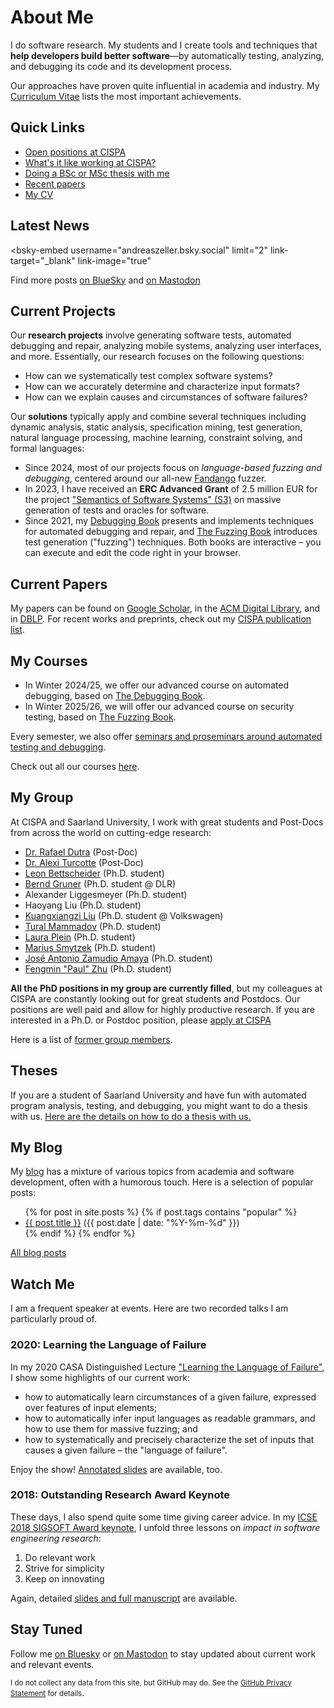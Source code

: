 # About Me

I do software research.  My students and I create tools and techniques that **help developers build better software**&mdash;by automatically testing, analyzing, and debugging its code and its development process.

Our approaches have proven quite influential in academia and industry.  My [Curriculum Vitae](assets/ZellerCV.pdf) lists the most important achievements.


## Quick Links

<!--
* <a href="https://jobs.cispa.saarland/jobs/detail/phd-students-and-postdoctoral-researchers-for-s3-semantics-of-software-systems-group-zeller-227" target="_new">Open positions for PhD and PostDocs</a>
-->
* <a href="https://career.cispa.de">Open positions at CISPA</a>
* <a href="https://cispa.de/en/career/faq">What's it like working at CISPA?</a>
* <a href="https://andreas-zeller.info/Theses.html">Doing a BSc or MSc thesis with me</a>
* <a href="https://publications.cispa.de/search?q=%3Aauthor%3A%20Zeller" target="_new">Recent papers</a>
* <a href="assets/ZellerCV.pdf">My CV</a>


## Latest News

<!-- See https://github.com/Vincenius/bsky-embed -->
<!-- works for "vincentwill.com", but not for me "andreaszeller.bsky.social" -->
  <script type="module" src="https://cdn.jsdelivr.net/npm/bsky-embed/dist/bsky-embed.es.js" async></script>
  <bsky-embed
    username="andreaszeller.bsky.social"
    limit="2"
    link-target="_blank"
    link-image="true"
  >
  </bsky-embed>
  
Find more posts
<a href="https://bsky.app/profile/andreaszeller.bsky.social" target="_blank">on BlueSky</a>
and
<a href="https://mastodon.social/@AndreasZeller" target="_blank">on Mastodon</a>


<!-- See https://gitlab.com/idotj/mastodon-embed-feed-timeline -->
<!--
<link rel="stylesheet" href="/assets/css/mastodon-timeline.css" />
<script src="/assets/js/mastodon-timeline.js"></script>
<div class="mt-timeline">
  <div id="mt-body" class="mt-body" role="feed">
    <div class="loading-spinner"></div>
  </div>
</div>
-->

<!--
<iframe allowfullscreen sandbox="allow-top-navigation allow-scripts" width="400" height="400" frameBorder="0" src="https://www.mastofeed.com/apiv2/feed?userurl=https%3A%2F%2Fmastodon.social%2Fusers%2FAndreasZeller&theme=light&size=80&header=false&replies=false&boosts=false"></iframe>
-->

<!--
## Latest News from [@AndreasZeller](https://twitter.com/AndreasZeller)

<a class="twitter-timeline" data-lang="en" data-height="300"  data-chrome="noheader nofooter noborders transparent"
href="https://twitter.com/AndreasZeller" data-dnt="true">Tweets by AndreasZeller</a> <script async src="https://platform.twitter.com/widgets.js" charset="utf-8"></script>

<small>(also available via <a href="https://mastodon.social/@AndreasZeller" rel="me">@AndreasZeller@mastodon.social</a>)</small>
-->


## Current Projects

Our **research projects** involve generating software tests, automated debugging and repair, analyzing mobile systems, analyzing user interfaces, and more. Essentially, our research focuses on the following questions:

* How can we systematically test complex software systems?
* How can we accurately determine and characterize input formats?
* How can we explain causes and circumstances of software failures?

Our **solutions** typically apply and combine several techniques including dynamic analysis, static analysis, specification mining, test generation, natural language processing, machine learning, constraint solving, and formal languages:

* Since 2024, most of our projects focus on _language-based fuzzing and debugging_, centered around our all-new [Fandango](https://fandango-fuzzer.github.io/) fuzzer.
* In 2023, I have received an **ERC Advanced Grant** of 2.5 million EUR for the project ["Semantics of Software Systems" (S3)](https://www.cispa.de/s3) on massive generation of tests and oracles for software.
* Since 2021, my [Debugging Book](https://www.debuggingbook.org/) presents and implements techniques for automated debugging and repair, and [The Fuzzing Book](https://www.fuzzingbook.org/) introduces test generation ("fuzzing") techniques. Both books are interactive – you can execute and edit the code right in your browser.

<!--
I am hiring [PhDs and PostDocs who would like to work on these topics](https://jobs.cispa.saarland/de_DE/jobs/detail/postdoctoral-researchers-for-s3-semantics-of-software-systems-227). Apply now!
-->


## Current Papers

My papers can be found on [Google Scholar](https://scholar.google.com/citations?user=-Qytr_YAAAAJ&hl=en&oi=ao), in the [ACM Digital Library](https://dl.acm.org/profile/81100307506), and in [DBLP](https://dblp.uni-trier.de/pers/z/Zeller:Andreas.html). For recent works and preprints, check out my [CISPA publication list](https://publications.cispa.de/search?q=%3Aauthor%3A%20Zeller).


## My Courses

* In Winter 2024/25, we offer our advanced course on automated debugging, based on [The Debugging Book](https://www.debuggingbook.org/).
* In Winter 2025/26, we will offer our advanced course on security testing, based on [The Fuzzing Book](https://www.fuzzingbook.org/).

Every semester, we also offer [seminars and proseminars around automated testing and debugging](https://cms.cispa.saarland/).

Check out all our courses [here](https://cms.cispa.saarland/).


## My Group

At CISPA and Saarland University, I work with great students and Post-Docs from across the world on cutting-edge research:

* [Dr.&nbsp;Rafael Dutra](https://cispa.de/de/people/c01radu) (Post-Doc)
* [Dr.&nbsp;Alexi Turcotte](https://reallytg.github.io) (Post-Doc)
* [Leon Bettscheider](https://cispa.de/de/people/leon.bettscheider) (Ph.D. student)
* [Bernd Gruner](https://de.linkedin.com/in/bernd-gruner-2259761a2) (Ph.D. student @ DLR)
* Alexander Liggesmeyer (Ph.D. student)
* Haoyang Liu (Ph.D. student)
* [Kuangxiangzi Liu](https://www.linkedin.com/in/kuangxiangzi-liu-2638ab297/) (Ph.D. student @ Volkswagen)
* [Tural Mammadov](https://cispa.de/en/people/c01tuma) (Ph.D. student)
* [Laura Plein](https://laura-plein.com) (Ph.D. student)
* [Marius Smytzek](https://cispa.de/de/people/marius.smytzek) (Ph.D. student)
* [José Antonio Zamudio Amaya](https://cispa.de/de/people/c01joza) (Ph.D. student)
* [Fengmin "Paul" Zhu](https://cispa.de/en/people/c01fezh) (Ph.D. student)

**All the PhD positions in my group are currently filled**,
but my colleagues at CISPA are constantly looking out for great students and Postdocs.
Our positions are well paid and allow for highly productive research.
If you are interested in a Ph.D. or Postdoc position, please [apply at CISPA](https://career.cispa.de/)

<!--
I am constantly looking out for great students and Postdocs.
Our positions are well paid and allow for highly productive research.
If you are interested in a Ph.D. or Postdoc position, please [apply at CISPA](https://jobs.cispa.saarland/jobs/detail/phd-students-and-postdoctoral-researchers-for-s3-semantics-of-software-systems-group-zeller-227) and state your specific interests.
-->

Here is a list of [former group members](Group.html).


## Theses

If you are a student of Saarland University and have fun with automated program analysis, testing, and debugging, you might want to do a thesis with us.  [Here are the details on how to do a thesis with us.](Theses.html)


## My Blog

My [blog](Blog.html) has a mixture of various topics from academia and software development, often with a humorous touch.  Here is a selection of popular posts:

<ul>
  {% for post in site.posts %}
  {% if post.tags contains "popular" %}
    <li>
      <a href="{{ post.url }}">{{ post.title }}</a>
      (<span class="date">{{ post.date | date: "%Y-%m-%d" }}</span>)
    </li>
  {% endif %}
  {% endfor %}
</ul>

[All blog posts](Blog.html)


## Watch Me

I am a frequent speaker at events. Here are two recorded talks I am particularly proud of.

### 2020: Learning the Language of Failure

In my 2020 CASA Distinguished Lecture ["Learning the Language of Failure"](https://www.youtube.com/watch?v=3ZW1DI2PxvI), I show some highlights of our current work:

* how to automatically learn circumstances of a given failure, expressed over features of input elements;
* how to automatically infer input languages as readable grammars, and how to use them for massive fuzzing; and
* how to systematically and precisely characterize the set of inputs that causes a given failure – the "language of failure".

Enjoy the show! [Annotated slides](assets/CASA-2020-Learning-the-Language-of-Failure.pdf) are available, too.

### 2018: Outstanding Research Award Keynote

These days, I also spend quite some time giving career advice. In my [ICSE 2018 SIGSOFT Award keynote](https://www.youtube.com/watch?v=U5jLjcxnwfU), I
unfold three lessons on _impact in software engineering research_:

1. Do relevant work
2. Strive for simplicity
3. Keep on innovating

Again, detailed [slides and full manuscript](assets/ICSE-2018-Keynote-Zeller.pdf) are available.


## Stay Tuned

Follow me
[on Bluesky](https://bsky.app/profile/andreaszeller.bsky.social) or
[on Mastodon](https://mastodon.social/invite/PmKzQ76V)
to stay updated about current work and relevant events.

<small>I do not collect any data from this site, but GitHub may do. See the <a href="https://docs.github.com/en/site-policy/privacy-policies/github-privacy-statement">GitHub Privacy Statement</a>
for details</small>.